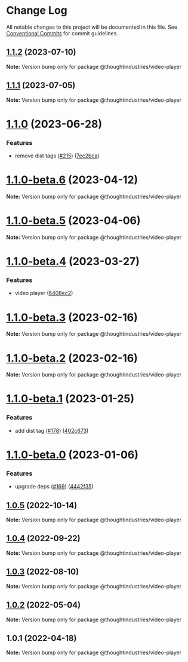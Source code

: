 # Change Log

All notable changes to this project will be documented in this file.
See [Conventional Commits](https://conventionalcommits.org) for commit guidelines.

## [1.1.2](https://github.com/thoughtindustries/helium/compare/@thoughtindustries/video-player@1.1.1...@thoughtindustries/video-player@1.1.2) (2023-07-10)

**Note:** Version bump only for package @thoughtindustries/video-player





## [1.1.1](https://github.com/thoughtindustries/helium/compare/@thoughtindustries/video-player@1.1.0...@thoughtindustries/video-player@1.1.1) (2023-07-05)

**Note:** Version bump only for package @thoughtindustries/video-player





# [1.1.0](https://github.com/thoughtindustries/helium/compare/@thoughtindustries/video-player@1.1.0-beta.6...@thoughtindustries/video-player@1.1.0) (2023-06-28)


### Features

* remove dist tags ([#215](https://github.com/thoughtindustries/helium/issues/215)) ([7ec2bca](https://github.com/thoughtindustries/helium/commit/7ec2bca0750325fe2d6c2528973846d86c082844))





# [1.1.0-beta.6](https://github.com/thoughtindustries/helium/compare/@thoughtindustries/video-player@1.1.0-beta.4...@thoughtindustries/video-player@1.1.0-beta.6) (2023-04-12)

**Note:** Version bump only for package @thoughtindustries/video-player





# [1.1.0-beta.5](https://github.com/thoughtindustries/helium/compare/@thoughtindustries/video-player@1.1.0-beta.4...@thoughtindustries/video-player@1.1.0-beta.5) (2023-04-06)

**Note:** Version bump only for package @thoughtindustries/video-player





# [1.1.0-beta.4](https://github.com/thoughtindustries/helium/compare/@thoughtindustries/video-player@1.1.0-beta.3...@thoughtindustries/video-player@1.1.0-beta.4) (2023-03-27)


### Features

* video player ([6408ec2](https://github.com/thoughtindustries/helium/commit/6408ec29be15cc647d8576fb87d17208e8c8bffb))





# [1.1.0-beta.3](https://github.com/thoughtindustries/helium/compare/@thoughtindustries/video-player@1.1.0-beta.1...@thoughtindustries/video-player@1.1.0-beta.3) (2023-02-16)

**Note:** Version bump only for package @thoughtindustries/video-player





# [1.1.0-beta.2](https://github.com/thoughtindustries/helium/compare/@thoughtindustries/video-player@1.1.0-beta.1...@thoughtindustries/video-player@1.1.0-beta.2) (2023-02-16)

**Note:** Version bump only for package @thoughtindustries/video-player





# [1.1.0-beta.1](https://github.com/thoughtindustries/helium/compare/@thoughtindustries/video-player@1.1.0-beta.0...@thoughtindustries/video-player@1.1.0-beta.1) (2023-01-25)


### Features

* add dist tag ([#178](https://github.com/thoughtindustries/helium/issues/178)) ([402c673](https://github.com/thoughtindustries/helium/commit/402c67371b68a72d488c977701551b8a91ef5959))





# [1.1.0-beta.0](https://github.com/thoughtindustries/helium/compare/@thoughtindustries/video-player@1.0.5...@thoughtindustries/video-player@1.1.0-beta.0) (2023-01-06)


### Features

* upgrade deps ([#169](https://github.com/thoughtindustries/helium/issues/169)) ([4442f35](https://github.com/thoughtindustries/helium/commit/4442f35f6013119bb5e9baf154bdab9a3583b543))





## [1.0.5](https://github.com/thoughtindustries/helium/compare/@thoughtindustries/video-player@1.0.4...@thoughtindustries/video-player@1.0.5) (2022-10-14)

**Note:** Version bump only for package @thoughtindustries/video-player





## [1.0.4](https://github.com/thoughtindustries/helium/compare/@thoughtindustries/video-player@1.0.3...@thoughtindustries/video-player@1.0.4) (2022-09-22)

**Note:** Version bump only for package @thoughtindustries/video-player





## [1.0.3](https://github.com/thoughtindustries/helium/compare/@thoughtindustries/video-player@1.0.2...@thoughtindustries/video-player@1.0.3) (2022-08-10)

**Note:** Version bump only for package @thoughtindustries/video-player





## [1.0.2](https://github.com/thoughtindustries/helium/compare/@thoughtindustries/video-player@1.0.1...@thoughtindustries/video-player@1.0.2) (2022-05-04)

**Note:** Version bump only for package @thoughtindustries/video-player





## 1.0.1 (2022-04-18)

**Note:** Version bump only for package @thoughtindustries/video-player
